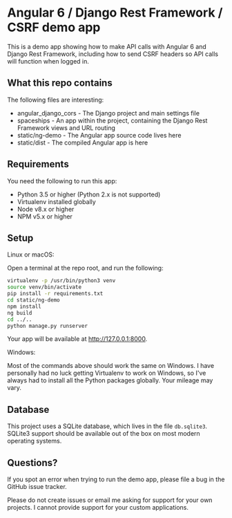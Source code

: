 # Angular 6 / Django Rest Framework / CSRF demo app

This is a demo app showing how to make API calls with Angular 6 and Django Rest Framework, including how to send CSRF headers so API calls will function when logged in.

## What this repo contains

The following files are interesting:

* angular_django_cors - The Django project and main settings file
* spaceships - An app within the project, containing the Django Rest Framework views and URL routing
* static/ng-demo - The Angular app source code lives here
* static/dist - The compiled Angular app is here

## Requirements

You need the following to run this app:

* Python 3.5 or higher (Python 2.x is not supported)
* Virtualenv installed globally
* Node v8.x or higher
* NPM v5.x or higher

## Setup

Linux or macOS:

Open a terminal at the repo root, and run the following:

```bash
virtualenv -p /usr/bin/python3 venv
source venv/bin/activate
pip install -r requirements.txt
cd static/ng-demo
npm install
ng build
cd ../..
python manage.py runserver
```

Your app will be available at http://127.0.0.1:8000.

Windows:
 
Most of the commands above should work the same on Windows. I have personally had no luck getting Virtualenv to work on Windows, so I've always had to install all the Python packages globally. Your mileage may vary.

## Database

This project uses a SQLite database, which lives in the file `db.sqlite3`. SQLite3 support should be available out of the box on most modern operating systems. 

## Questions?

If you spot an error when trying to run the demo app, please file a bug in the GitHub issue tracker.

Please do not create issues or email me asking for support for your own projects. I cannot provide support for your custom applications.
